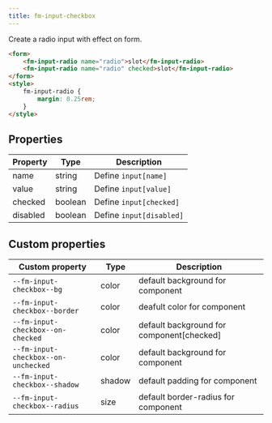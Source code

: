 ```yaml
---
title: fm-input-checkbox
---
```


Create a radio input with effect on form.

```html preview
<form>
    <fm-input-radio name="radio">slot</fm-input-radio>
    <fm-input-radio name="radio" checked>slot</fm-input-radio>
</form>
<style>
    fm-input-radio {
        margin: 0.25rem;
    }
</style>
```

## Properties

| Property | Type    | Description              |
| -------- | ------- | ------------------------ |
| name     | string  | Define `input[name]`     |
| value    | string  | Define `input[value]`    |
| checked  | boolean | Define `input[checked]`  |
| disabled | boolean | Define `input[disabled]` |

## Custom properties

| Custom property                     | Type   | Description                               |
| ----------------------------------- | ------ | ----------------------------------------- |
| `--fm-input-checkbox--bg`           | color  | default background for component          |
| `--fm-input-checkbox--border`       | color  | deafult color for component               |
| `--fm-input-checkbox--on-checked`   | color  | default background for component[checked] |
| `--fm-input-checkbox--on-unchecked` | color  | default background for component          |
| `--fm-input-checkbox--shadow`       | shadow | default padding for component             |
| `--fm-input-checkbox--radius`       | size   | default border-radius for component       |
